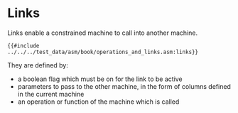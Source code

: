 # Links

Links enable a constrained machine to call into another machine.

```
{{#include ../../../test_data/asm/book/operations_and_links.asm:links}}
```

They are defined by:
- a boolean flag which must be on for the link to be active
- parameters to pass to the other machine, in the form of columns defined in the current machine
- an operation or function of the machine which is called